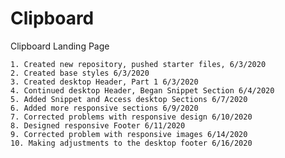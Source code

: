 # Clipboard
Clipboard Landing Page


    1. Created new repository, pushed starter files, 6/3/2020
    2. Created base styles 6/3/2020
    3. Created desktop Header, Part 1 6/3/2020
    4. Continued desktop Header, Began Snippet Section 6/4/2020
    5. Added Snippet and Access desktop Sections 6/7/2020
    6. Added more responsive sections 6/9/2020
    7. Corrected problems with responsive design 6/10/2020
    8. Designed responsive Footer 6/11/2020
    9. Corrected problem with responsive images 6/14/2020
    10. Making adjustments to the desktop footer 6/16/2020
